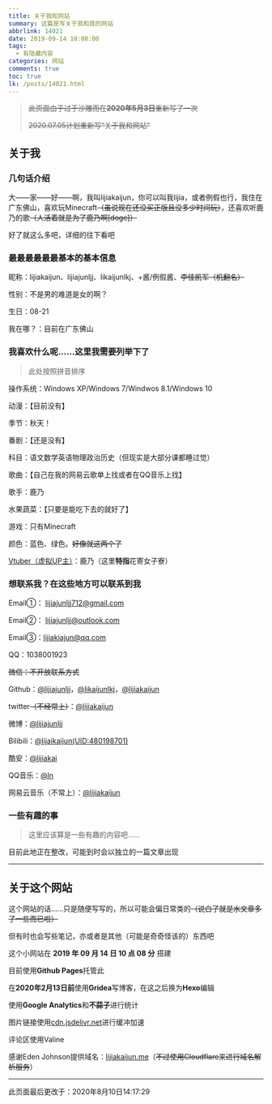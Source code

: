 ```yaml
---
title: 关于我和网站
summary: 这篇是写关于我和我的网站
abbrlink: 14021
date: 2019-09-14 10:08:00
tags:
  - 有隐藏内容
categories: 网站
comments: true
toc: true
lk: /posts/14021.html
---
```

> ~~此页面由于过于沙雕而在**2020年5月3日**重新写了一次~~
>
> ~~2020.07.05计划重新写“关于我和网站”~~



## 关于我


### 几句话介绍

大——家——好——啊，我叫lijiakaijun，你可以叫我lijia，或者例假也行，我住在广东佛山，喜欢玩Minecraft~~（虽说现在还没买正版且没多少时间玩）~~，还喜欢听鹿乃的歌~~（人活着就是为了鹿乃啊[doge]）~~

好了就这么多吧，详细的往下看吧


### 最最最最最最基本的基本信息

昵称：lijiakaijun、lijiajunljj、likaijunlkj、+酱/例假酱、~~李佳凯军（机翻名）~~<!--在不认识的其他博客里一般都会写kw==（base64）-->

性别：不是男的难道是女的啊？

生日：08-21

我在哪？：目前在广东佛山


### 我喜欢什么呢......这里我需要列举下了

> 此处按照拼音排序

操作系统：Windows XP/Windows 7/Windwos 8.1/Windows 10

动漫：【目前没有】

季节：秋天！

番剧：【还是没有】

科目：语文数学英语物理政治历史（但现实是大部分课都睡过觉）

歌曲：【自己在我的网易云歌单上找或者在QQ音乐上找】

歌手：鹿乃<!--没了，就只有一个啦-->

水果蔬菜：【只要是能吃下去的就好了】<!--并不是-->

游戏：只有Minecraft

颜色：蓝色、绿色。~~好像就这两个了~~

[Vtuber（虚拟UP主）](https://zh.moegirl.org.cn/%E8%99%9A%E6%8B%9FUP%E4%B8%BB)：鹿乃（这里**特指**花寄女子寮）


### 想联系我？在这些地方可以联系到我

Email①： lijiajunljj712@gmail.com

Email②： lijiajunljj@outlook.com

Email③：lijiakiajun@qq.com

QQ：1038001923

~~微信：不开放联系方式~~

Github：[@lijiajunljj](https://github.com/lijiajunljj)，[@likaijunlkj](https://github.com/likaijunlkj)，[@lijiakaijun](https://github.com/lijiakaijun)

twitter~~（不经常上）~~：[@lijiakaijun](https://twitter.com/lijiakaijun)

微博：[@lijiajunljj](https://weibo.com/lijiajunljjlkj)

Bilibili：[@lijaikaijun(UID:480198701)](https://space.bilibili.com/480198701)

酷安：[@lijiakai](https://www.coolapk.com/u/3779066
)

QQ音乐：[@ln](https://y.qq.com/portal/profile.html?uin=oKniNenzoKEAoz)

网易云音乐（不常上）：[@lijiakaijun](https://music.163.com/#/user/home?id=1509875152)


### 一些有趣的事

> 这里应该算是一些有趣的内容吧......

目前此地正在整改，可能到时会以独立的一篇文章出现

---

## 关于这个网站

这个网站的话......只是随便写写的，所以可能会偏日常类的~~（说白了就是水文章多了一些而已啦）~~

但有时也会写些笔记，亦或者是其他（可能是奇奇怪该的）东西吧

这个小网站在 **2019 年 09 月 14 日 10 点 08 分** 搭建 

目前使用**Github Pages**托管此

在**2020年2月13日前**使用**Gridea**写博客，在这之后换为**Hexo**编辑

使用**Google Analytics**和**不蒜子**进行统计

图片链接使用[cdn.jsdelivr.net](https://cdn.jsdelivr.net)进行缓冲加速

评论区使用Valine

感谢Eden Johnson提供域名：[lijiakaijun.me](https://lijiakaijun.me)（~~不过使用Cloudflare来进行域名解析服务~~）

---

此页面最后更改于：2020年8月10日14:17:29
